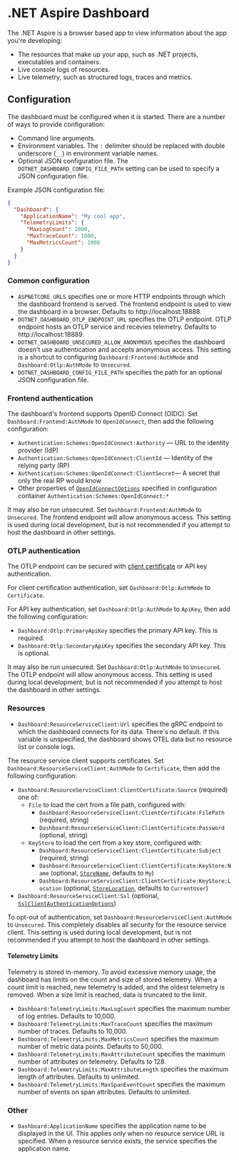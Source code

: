 # .NET Aspire Dashboard

The .NET Aspire is a browser based app to view information about the app you're developing:

- The resources that make up your app, such as .NET projects, executables and containers.
- Live console logs of resources.
- Live telemetry, such as structured logs, traces and metrics.

## Configuration

The dashboard must be configured when it is started. There are a number of ways to provide configuration:

- Command line arguments.
- Environment variables. The `:` delimiter should be replaced with double underscore (`__`) in environment variable names.
- Optional JSON configuration file. The `DOTNET_DASHBOARD_CONFIG_FILE_PATH` setting can be used to specify a JSON configuration file.

Example JSON configuration file:

```json
{
  "Dashboard": {
    "ApplicationName": "My cool app",
    "TelemetryLimits": {
      "MaxLogCount": 1000,
      "MaxTraceCount": 1000,
      "MaxMetricsCount": 1000
    }
  }
}
```

### Common configuration

- `ASPNETCORE_URLS` specifies one or more HTTP endpoints through which the dashboard frontend is served. The frontend endpoint is used to view the dashboard in a browser. Defaults to http://localhost:18888.
- `DOTNET_DASHBOARD_OTLP_ENDPOINT_URL` specifies the OTLP endpoint. OTLP endpoint hosts an OTLP service and recevies telemetry. Defaults to http://localhost:18889.
- `DOTNET_DASHBOARD_UNSECURED_ALLOW_ANONYMOUS` specifies the dashboard doesn't use authentication and accepts anonymous access. This setting is a shortcut to configuring `Dashboard:Frontend:AuthMode` and `Dashboard:Otlp:AuthMode` to `Unsecured`.
- `DOTNET_DASHBOARD_CONFIG_FILE_PATH` specifies the path for an optional JSON configuration file.

### Frontend authentication

The dashboard's frontend supports OpenID Connect (OIDC). Set `Dashboard:Frontend:AuthMode` to `OpenIdConnect`, then add the following configuration:

- `Authentication:Schemes:OpenIdConnect:Authority` &mdash; URL to the identity provider (IdP)
- `Authentication:Schemes:OpenIdConnect:ClientId` &mdash; Identity of the relying party (RP)
- `Authentication:Schemes:OpenIdConnect:ClientSecret`&mdash; A secret that only the real RP would know
- Other properties of [`OpenIdConnectOptions`](https://learn.microsoft.com/dotnet/api/microsoft.aspnetcore.builder.openidconnectoptions) specified in configuration container `Authentication:Schemes:OpenIdConnect:*`

It may also be run unsecured. Set `Dashboard:Frontend:AuthMode` to `Unsecured`. The frontend endpoint will allow anonymous access. This setting is used during local development, but is not recommended if you attempt to host the dashboard in other settings.

### OTLP authentication

The OTLP endpoint can be secured with [client certificate](https://learn.microsoft.com/aspnet/core/security/authentication/certauth) or API key authentication.

For client certification authentication, set `Dashboard:Otlp:AuthMode` to `Certificate`.

For API key authentication, set `Dashboard:Otlp:AuthMode` to `ApiKey`, then add the following configuration:

- `Dashboard:Otlp:PrimaryApiKey` specifies the primary API key. This is required.
- `Dashboard:Otlp:SecondaryApiKey` specifies the secondary API key. This is optional.

It may also be run unsecured. Set `Dashboard:Otlp:AuthMode` to `Unsecured`. The OTLP endpoint will allow anonymous access. This setting is used during local development, but is not recommended if you attempt to host the dashboard in other settings.

### Resources

- `Dashboard:ResourceServiceClient:Url` specifies the gRPC endpoint to which the dashboard connects for its data. There's no default. If this variable is unspecified, the dashboard shows OTEL data but no resource list or console logs.

The resource service client supports certificates. Set `Dashboard:ResourceServiceClient:AuthMode` to `Certificate`, then add the following configuration:

- `Dashboard:ResourceServiceClient:ClientCertificate:Source` (required) one of:
  - `File` to load the cert from a file path, configured with:
    - `Dashboard:ResourceServiceClient:ClientCertificate:FilePath` (required, string)
    - `Dashboard:ResourceServiceClient:ClientCertificate:Password` (optional, string)
  - `KeyStore` to load the cert from a key store, configured with:
    - `Dashboard:ResourceServiceClient:ClientCertificate:Subject` (required, string)
    - `Dashboard:ResourceServiceClient:ClientCertificate:KeyStore:Name` (optional, [`StoreName`](https://learn.microsoft.com/dotnet/api/system.security.cryptography.x509certificates.storename), defaults to `My`)
    - `Dashboard:ResourceServiceClient:ClientCertificate:KeyStore:Location` (optional, [`StoreLocation`](https://learn.microsoft.com/dotnet/api/system.security.cryptography.x509certificates.storelocation), defaults to `CurrentUser`)
- `Dashboard:ResourceServiceClient:Ssl` (optional, [`SslClientAuthenticationOptions`](https://learn.microsoft.com/dotnet/api/system.net.security.sslclientauthenticationoptions))

To opt-out of authentication, set `Dashboard:ResourceServiceClient:AuthMode` to `Unsecured`. This completely disables all security for the resource service client. This setting is used during local development, but is not recommended if you attempt to host the dashboard in other settings.

#### Telemetry Limits

Telemetry is stored in-memory. To avoid excessive memory usage, the dashboard has limits on the count and size of stored telemetry. When a count limit is reached, new telemetry is added, and the oldest telemetry is removed. When a size limit is reached, data is truncated to the limit.

- `Dashboard:TelemetryLimits:MaxLogCount` specifies the maximum number of log entries. Defaults to 10,000.
- `Dashboard:TelemetryLimits:MaxTraceCount` specifies the maximum number of traces. Defaults to 10,000.
- `Dashboard:TelemetryLimits:MaxMetricsCount` specifies the maximum number of metric data points. Defaults to 50,000.
- `Dashboard:TelemetryLimits:MaxAttributeCount` specifies the maximum number of attributes on telemetry. Defaults to 128.
- `Dashboard:TelemetryLimits:MaxAttributeLength` specifies the maximum length of attributes. Defaults to unlimited.
- `Dashboard:TelemetryLimits:MaxSpanEventCount` specifies the maximum number of events on span attributes. Defaults to unlimited.

### Other

- `Dashboard:ApplicationName` specifies the application name to be displayed in the UI. This applies only when no resource service URL is specified. When a resource service exists, the service specifies the application name.
